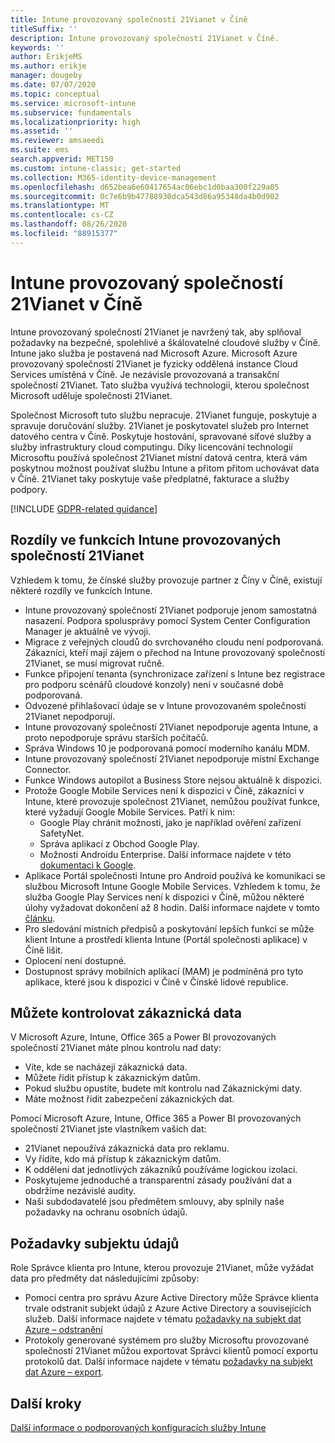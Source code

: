 ```yaml
---
title: Intune provozovaný společností 21Vianet v Číně
titleSuffix: ''
description: Intune provozovaný společností 21Vianet v Číně.
keywords: ''
author: ErikjeMS
ms.author: erikje
manager: dougeby
ms.date: 07/07/2020
ms.topic: conceptual
ms.service: microsoft-intune
ms.subservice: fundamentals
ms.localizationpriority: high
ms.assetid: ''
ms.reviewer: amsaeedi
ms.suite: ems
search.appverid: MET150
ms.custom: intune-classic; get-started
ms.collection: M365-identity-device-management
ms.openlocfilehash: d652bea6e60417654ac06ebc1d0baa300f229a05
ms.sourcegitcommit: 0c7e6b9b47788930dca543d86a95348da4b0d902
ms.translationtype: MT
ms.contentlocale: cs-CZ
ms.lasthandoff: 08/26/2020
ms.locfileid: "88915377"
---
```

# <a name="intune-operated-by-21vianet-in-china"></a>Intune provozovaný společností 21Vianet v Číně  

Intune provozovaný společností 21Vianet je navržený tak, aby splňoval požadavky na bezpečné, spolehlivé a škálovatelné cloudové služby v Číně. Intune jako služba je postavená nad Microsoft Azure. Microsoft Azure provozovaný společností 21Vianet je fyzicky oddělená instance Cloud Services umístěná v Číně. Je nezávisle provozovaná a transakční společností 21Vianet. Tato služba využívá technologii, kterou společnost Microsoft uděluje společnosti 21Vianet.

Společnost Microsoft tuto službu nepracuje. 21Vianet funguje, poskytuje a spravuje doručování služby. 21Vianet je poskytovatel služeb pro Internet datového centra v Číně. Poskytuje hostování, spravované síťové služby a služby infrastruktury cloud computingu. Díky licencování technologií Microsoftu používá společnost 21Vianet místní datová centra, která vám poskytnou možnost používat službu Intune a přitom přitom uchovávat data v Číně. 21Vianet taky poskytuje vaše předplatné, fakturace a služby podpory.

[!INCLUDE [GDPR-related guidance](../includes/gdpr-dsr-and-stp-note.md)]

## <a name="feature-differences-in-intune-operated-by-21vianet"></a>Rozdíly ve funkcích Intune provozovaných společností 21Vianet

Vzhledem k tomu, že čínské služby provozuje partner z Číny v Číně, existují některé rozdíly ve funkcích Intune. 

- Intune provozovaný společností 21Vianet podporuje jenom samostatná nasazení. Podpora spolusprávy pomocí System Center Configuration Manager je aktuálně ve vývoji.
- Migrace z veřejných cloudů do svrchovaného cloudu není podporovaná. Zákazníci, kteří mají zájem o přechod na Intune provozovaný společností 21Vianet, se musí migrovat ručně.
- Funkce připojení tenanta (synchronizace zařízení s Intune bez registrace pro podporu scénářů cloudové konzoly) není v současné době podporovaná.
- Odvozené přihlašovací údaje se v Intune provozovaném společností 21Vianet nepodporují.
- Intune provozovaný společností 21Vianet nepodporuje agenta Intune, a proto nepodporuje správu starších počítačů.
- Správa Windows 10 je podporovaná pomocí moderního kanálu MDM.
- Intune provozovaný společností 21Vianet nepodporuje místní Exchange Connector.
- Funkce Windows autopilot a Business Store nejsou aktuálně k dispozici.
- Protože Google Mobile Services není k dispozici v Číně, zákazníci v Intune, které provozuje společnost 21Vianet, nemůžou používat funkce, které vyžadují Google Mobile Services. Patří k nim:
  - Google Play chránit možnosti, jako je například ověření zařízení SafetyNet.
  - Správa aplikací z Obchod Google Play.
  - Možnosti Androidu Enterprise. Další informace najdete v této [dokumentaci k Google](https://support.google.com/work/android/answer/6270910?hl=en).
- Aplikace Portál společnosti Intune pro Android používá ke komunikaci se službou Microsoft Intune Google Mobile Services. Vzhledem k tomu, že služba Google Play Services není k dispozici v Číně, můžou některé úlohy vyžadovat dokončení až 8 hodin. Další informace najdete v tomto [článku](../apps/manage-without-gms.md#limitations-of-intune-device-administrator-management-when-gms-is-unavailable). 
- Pro sledování místních předpisů a poskytování lepších funkcí se může klient Intune a prostředí klienta Intune (Portál společnosti aplikace) v Číně lišit.
- Oplocení není dostupné.
- Dostupnost správy mobilních aplikací (MAM) je podmíněná pro tyto aplikace, které jsou k dispozici v Číně v Čínské lidové republice.

## <a name="you-control-customer-data"></a>Můžete kontrolovat zákaznická data

V Microsoft Azure, Intune, Office 365 a Power BI provozovaných společností 21Vianet máte plnou kontrolu nad daty:
- Víte, kde se nacházejí zákaznická data.
- Můžete řídit přístup k zákaznickým datům.
- Pokud službu opustíte, budete mít kontrolu nad Zákaznickými daty.
- Máte možnost řídit zabezpečení zákaznických dat.

Pomocí Microsoft Azure, Intune, Office 365 a Power BI provozovaných společností 21Vianet jste vlastníkem vašich dat:
- 21Vianet nepoužívá zákaznická data pro reklamu.
- Vy řídíte, kdo má přístup k zákaznickým datům.
- K oddělení dat jednotlivých zákazníků používáme logickou izolaci.
- Poskytujeme jednoduché a transparentní zásady používání dat a obdržíme nezávislé audity.
- Naši subdodavatelé jsou předmětem smlouvy, aby splnily naše požadavky na ochranu osobních údajů.

## <a name="data-subject-requests"></a>Požadavky subjektu údajů

Role Správce klienta pro Intune, kterou provozuje 21Vianet, může vyžádat data pro předměty dat následujícími způsoby:

- Pomocí centra pro správu Azure Active Directory může Správce klienta trvale odstranit subjekt údajů z Azure Active Directory a souvisejících služeb. Další informace najdete v tématu [požadavky na subjekt dat Azure – odstranění](/microsoft-365/compliance/gdpr-dsr-azure?view=o365-worldwide#step-5-delete)
- Protokoly generované systémem pro služby Microsoftu provozované společností 21Vianet můžou exportovat Správci klientů pomocí exportu protokolů dat. Další informace najdete v tématu [požadavky na subjekt dat Azure – export](/microsoft-365/compliance/gdpr-dsr-azure?view=o365-worldwide#step-6-export).

## <a name="next-steps"></a>Další kroky

[Další informace o podporovaných konfiguracích služby Intune](supported-devices-browsers.md)